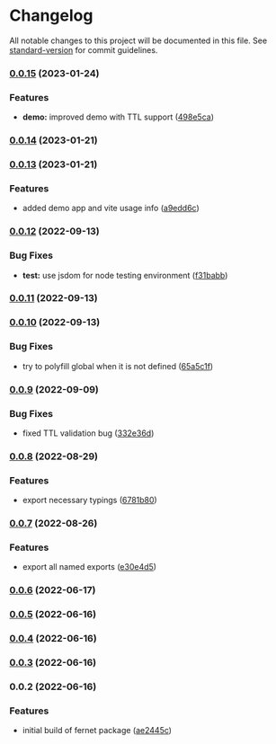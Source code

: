 # Changelog

All notable changes to this project will be documented in this file. See [standard-version](https://github.com/conventional-changelog/standard-version) for commit guidelines.

### [0.0.15](https://github.com/CalebM1987/fernet/compare/v0.0.14...v0.0.15) (2023-01-24)


### Features

* **demo:** improved demo with TTL support ([498e5ca](https://github.com/CalebM1987/fernet/commit/498e5ca24de958a4a1ea43abeed4534bae325b8b))

### [0.0.14](https://github.com/CalebM1987/fernet/compare/v0.0.13...v0.0.14) (2023-01-21)

### [0.0.13](https://github.com/CalebM1987/fernet/compare/v0.0.12...v0.0.13) (2023-01-21)


### Features

* added demo app and vite usage info ([a9edd6c](https://github.com/CalebM1987/fernet/commit/a9edd6cc06306ca03dbf5bc0d05fc3dc4e9cdc2f))

### [0.0.12](https://github.com/CalebM1987/fernet/compare/v0.0.11...v0.0.12) (2022-09-13)


### Bug Fixes

* **test:** use jsdom for node testing environment ([f31babb](https://github.com/CalebM1987/fernet/commit/f31babbd87243fe52e8dde1d6f6ef6b45ca86543))

### [0.0.11](https://github.com/CalebM1987/fernet/compare/v0.0.10...v0.0.11) (2022-09-13)

### [0.0.10](https://github.com/CalebM1987/fernet/compare/v0.0.9...v0.0.10) (2022-09-13)


### Bug Fixes

* try to polyfill global when it is not defined ([65a5c1f](https://github.com/CalebM1987/fernet/commit/65a5c1f95b268cbe527f8d28c219692f394959a5))

### [0.0.9](https://github.com/CalebM1987/fernet/compare/v0.0.8...v0.0.9) (2022-09-09)


### Bug Fixes

* fixed TTL validation bug ([332e36d](https://github.com/CalebM1987/fernet/commit/332e36d5f79df8946d029ddf02bcee9b51e3b7b1))

### [0.0.8](https://github.com/CalebM1987/fernet/compare/v0.0.7...v0.0.8) (2022-08-29)


### Features

* export necessary typings ([6781b80](https://github.com/CalebM1987/fernet/commit/6781b8088dcffa8aacdee099447954c4c3fd178d))

### [0.0.7](https://github.com/CalebM1987/fernet/compare/v0.0.6...v0.0.7) (2022-08-26)


### Features

* export all named exports ([e30e4d5](https://github.com/CalebM1987/fernet/commit/e30e4d5b9aec5dc9919c7fa95673cb280fd392de))

### [0.0.6](https://github.com/CalebM1987/fernet/compare/v0.0.5...v0.0.6) (2022-06-17)

### [0.0.5](https://github.com/CalebM1987/fernet/compare/v0.0.4...v0.0.5) (2022-06-16)

### [0.0.4](https://github.com/CalebM1987/fernet/compare/v0.0.3...v0.0.4) (2022-06-16)

### [0.0.3](https://github.com/CalebM1987/fernet/compare/v0.0.2...v0.0.3) (2022-06-16)

### 0.0.2 (2022-06-16)


### Features

* initial build of fernet package ([ae2445c](https://github.com/CalebM1987/fernet/commit/ae2445ca11957507cdbf56c7862d84f2cdfd0ed1))
